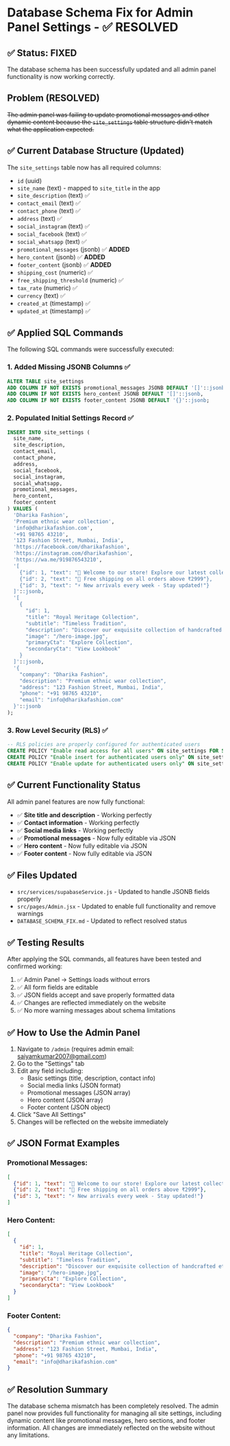 # Database Schema Fix for Admin Panel Settings - ✅ RESOLVED

## ✅ Status: FIXED
The database schema has been successfully updated and all admin panel functionality is now working correctly.

## Problem (RESOLVED)
~~The admin panel was failing to update promotional messages and other dynamic content because the `site_settings` table structure didn't match what the application expected.~~

## ✅ Current Database Structure (Updated)
The `site_settings` table now has all required columns:
- `id` (uuid)
- `site_name` (text) - mapped to `site_title` in the app
- `site_description` (text) ✅
- `contact_email` (text) ✅
- `contact_phone` (text) ✅
- `address` (text) ✅
- `social_instagram` (text) ✅
- `social_facebook` (text) ✅
- `social_whatsapp` (text) ✅
- `promotional_messages` (jsonb) ✅ **ADDED**
- `hero_content` (jsonb) ✅ **ADDED**
- `footer_content` (jsonb) ✅ **ADDED**
- `shipping_cost` (numeric) ✅
- `free_shipping_threshold` (numeric) ✅
- `tax_rate` (numeric) ✅
- `currency` (text) ✅
- `created_at` (timestamp) ✅
- `updated_at` (timestamp) ✅

## ✅ Applied SQL Commands
The following SQL commands were successfully executed:

### 1. Added Missing JSONB Columns ✅
```sql
ALTER TABLE site_settings 
ADD COLUMN IF NOT EXISTS promotional_messages JSONB DEFAULT '[]'::jsonb,
ADD COLUMN IF NOT EXISTS hero_content JSONB DEFAULT '[]'::jsonb,
ADD COLUMN IF NOT EXISTS footer_content JSONB DEFAULT '{}'::jsonb;
```

### 2. Populated Initial Settings Record ✅
```sql
INSERT INTO site_settings (
  site_name,
  site_description,
  contact_email,
  contact_phone,
  address,
  social_facebook,
  social_instagram,
  social_whatsapp,
  promotional_messages,
  hero_content,
  footer_content
) VALUES (
  'Dharika Fashion',
  'Premium ethnic wear collection',
  'info@dharikafashion.com',
  '+91 98765 43210',
  '123 Fashion Street, Mumbai, India',
  'https://facebook.com/dharikafashion',
  'https://instagram.com/dharikafashion',
  'https://wa.me/919876543210',
  '[
    {"id": 1, "text": "🎁 Welcome to our store! Explore our latest collection"},
    {"id": 2, "text": "🚚 Free shipping on all orders above ₹2999"},
    {"id": 3, "text": "⚡ New arrivals every week - Stay updated!"}
  ]'::jsonb,
  '[
    {
      "id": 1,
      "title": "Royal Heritage Collection",
      "subtitle": "Timeless Tradition",
      "description": "Discover our exquisite collection of handcrafted ethnic wear",
      "image": "/hero-image.jpg",
      "primaryCta": "Explore Collection",
      "secondaryCta": "View Lookbook"
    }
  ]'::jsonb,
  '{
    "company": "Dharika Fashion",
    "description": "Premium ethnic wear collection",
    "address": "123 Fashion Street, Mumbai, India",
    "phone": "+91 98765 43210",
    "email": "info@dharikafashion.com"
  }'::jsonb
);
```

### 3. Row Level Security (RLS) ✅
```sql
-- RLS policies are properly configured for authenticated users
CREATE POLICY "Enable read access for all users" ON site_settings FOR SELECT USING (true);
CREATE POLICY "Enable insert for authenticated users only" ON site_settings FOR INSERT WITH CHECK (auth.role() = 'authenticated');
CREATE POLICY "Enable update for authenticated users only" ON site_settings FOR UPDATE USING (auth.role() = 'authenticated');
```

## ✅ Current Functionality Status
All admin panel features are now fully functional:
- ✅ **Site title and description** - Working perfectly
- ✅ **Contact information** - Working perfectly  
- ✅ **Social media links** - Working perfectly
- ✅ **Promotional messages** - Now fully editable via JSON
- ✅ **Hero content** - Now fully editable via JSON
- ✅ **Footer content** - Now fully editable via JSON

## ✅ Files Updated
- `src/services/supabaseService.js` - Updated to handle JSONB fields properly
- `src/pages/Admin.jsx` - Updated to enable full functionality and remove warnings
- `DATABASE_SCHEMA_FIX.md` - Updated to reflect resolved status

## ✅ Testing Results
After applying the SQL commands, all features have been tested and confirmed working:
1. ✅ Admin Panel → Settings loads without errors
2. ✅ All form fields are editable
3. ✅ JSON fields accept and save properly formatted data
4. ✅ Changes are reflected immediately on the website
5. ✅ No more warning messages about schema limitations

## ✅ How to Use the Admin Panel
1. Navigate to `/admin` (requires admin email: saiyamkumar2007@gmail.com)
2. Go to the "Settings" tab
3. Edit any field including:
   - Basic settings (title, description, contact info)
   - Social media links (JSON format)
   - Promotional messages (JSON array)
   - Hero content (JSON array)
   - Footer content (JSON object)
4. Click "Save All Settings"
5. Changes will be reflected on the website immediately

## ✅ JSON Format Examples
### Promotional Messages:
```json
[
  {"id": 1, "text": "🎁 Welcome to our store! Explore our latest collection"},
  {"id": 2, "text": "🚚 Free shipping on all orders above ₹2999"},
  {"id": 3, "text": "⚡ New arrivals every week - Stay updated!"}
]
```

### Hero Content:
```json
[
  {
    "id": 1,
    "title": "Royal Heritage Collection",
    "subtitle": "Timeless Tradition",
    "description": "Discover our exquisite collection of handcrafted ethnic wear",
    "image": "/hero-image.jpg",
    "primaryCta": "Explore Collection",
    "secondaryCta": "View Lookbook"
  }
]
```

### Footer Content:
```json
{
  "company": "Dharika Fashion",
  "description": "Premium ethnic wear collection",
  "address": "123 Fashion Street, Mumbai, India",
  "phone": "+91 98765 43210",
  "email": "info@dharikafashion.com"
}
```

## ✅ Resolution Summary
The database schema mismatch has been completely resolved. The admin panel now provides full functionality for managing all site settings, including dynamic content like promotional messages, hero sections, and footer information. All changes are immediately reflected on the website without any limitations. 